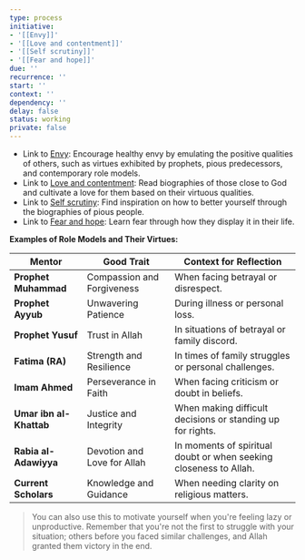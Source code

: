 ```yaml
---
type: process
initiative:
- '[[Envy]]'
- '[[Love and contentment]]'
- '[[Self scrutiny]]'
- '[[Fear and hope]]'
due: ''
recurrence: ''
start: ''
context: ''
dependency: ''
delay: false
status: working
private: false
---
```


* Link to [Envy](docs/sidebar1/Initiatives/bad%20traits/Envy.md): Encourage healthy envy by emulating the positive qualities of others, such as virtues exhibited by prophets, pious predecessors, and contemporary role models.
* Link to [Love and contentment](docs/sidebar1/Initiatives/good%20traits/Love%20and%20contentment.md): Read biographies of those close to God and cultivate a love for them based on their virtuous qualities.
* Link to [Self scrutiny](docs/sidebar1/Initiatives/good%20traits/Self%20scrutiny.md): Find inspiration on how to better yourself through the biographies of pious people.
* Link to [Fear and hope](docs/sidebar1/Initiatives/good%20traits/Fear%20and%20hope.md): Learn fear through how they display it in their life.

**Examples of Role Models and Their Virtues:**

| **Mentor**              | **Good Trait**              | **Context for Reflection**                                        |
| ----------------------- | --------------------------- | ----------------------------------------------------------------- |
| **Prophet Muhammad**    | Compassion and Forgiveness  | When facing betrayal or disrespect.                               |
| **Prophet Ayyub**       | Unwavering Patience         | During illness or personal loss.                                  |
| **Prophet Yusuf**       | Trust in Allah              | In situations of betrayal or family discord.                      |
| **Fatima (RA)**         | Strength and Resilience     | In times of family struggles or personal challenges.              |
| **Imam Ahmed**          | Perseverance in Faith       | When facing criticism or doubt in beliefs.                        |
| **Umar ibn al-Khattab** | Justice and Integrity       | When making difficult decisions or standing up for rights.        |
| **Rabia al-Adawiyya**   | Devotion and Love for Allah | In moments of spiritual doubt or when seeking closeness to Allah. |
| **Current Scholars**    | Knowledge and Guidance      | When needing clarity on religious matters.                        |

> You can also use this to motivate yourself when you're feeling lazy or unproductive. Remember that you're not the first to struggle with your situation; others before you faced similar challenges, and Allah granted them victory in the end.
